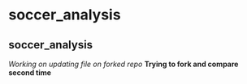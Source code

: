 # soccer_analysis
## soccer_analysis

*Working on updating file on forked repo*
**Trying to fork and compare second time**
